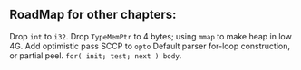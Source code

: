 ## RoadMap for other chapters:


Drop `int` to `i32`.
Drop `TypeMemPtr` to 4 bytes; using `mmap` to make heap in low 4G.
Add optimistic pass SCCP to `opto`
Default parser for-loop construction, or partial peel.
`for( init; test; next ) body`.

